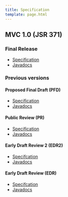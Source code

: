 ```yaml
---
title: Specification
template: page.html
---
```


## MVC 1.0 (JSR 371)

### Final Release

  * [Specification](https://repo1.maven.org/maven2/javax/mvc/javax.mvc-api/1.0.0/javax.mvc-api-1.0.0-spec.pdf)
  * [Javadocs](https://javadoc.io/doc/javax.mvc/javax.mvc-api/1.0.0)

<!--
### Latest development version

  * [Specification](/spec/latest/spec.pdf) ([HTML](/spec/latest/index.html), [PDF](/spec/latest/spec.pdf))
-->

### Previous versions

#### Proposed Final Draft (PFD)

  * [Specification](https://repo1.maven.org/maven2/javax/mvc/javax.mvc-api/1.0-pfd/javax.mvc-api-1.0-pfd-spec.pdf)
  * [Javadocs](https://javadoc.io/doc/javax.mvc/javax.mvc-api/1.0-pfd)

#### Public Review (PR)

  * [Specification](https://repo1.maven.org/maven2/javax/mvc/javax.mvc-api/1.0-pr/javax.mvc-api-1.0-pr-spec.pdf)
  * [Javadocs](https://javadoc.io/doc/javax.mvc/javax.mvc-api/1.0-pr)

#### Early Draft Review 2 (EDR2)

  * [Specifcation](https://jcp.org/aboutJava/communityprocess/edr/jsr371/index2.html)
  * [Javadocs](https://javadoc.io/doc/javax.mvc/javax.mvc-api/1.0-edr2)

#### Early Draft Review (EDR)

  * [Specifcation](https://jcp.org/aboutJava/communityprocess/edr/jsr371/index2.html)
  * [Javadocs](https://javadoc.io/doc/javax.mvc/javax.mvc-api/1.0-edr1)

